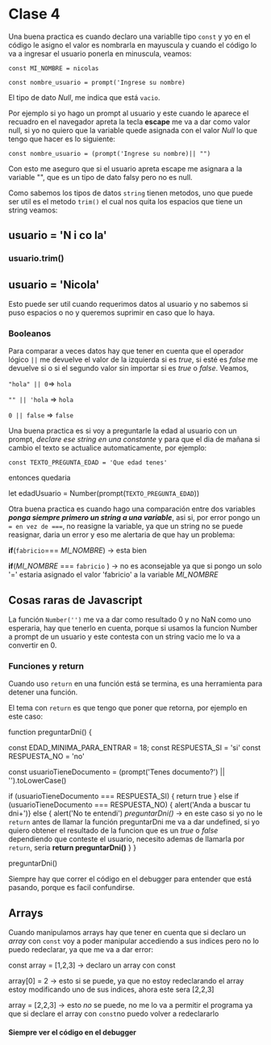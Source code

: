 # Clase 4

Una buena practica es cuando declaro una variablle tipo `const` y yo en el código le asigno el valor es nombrarla en mayuscula y cuando el código lo va a ingresar el usuario ponerla en minuscula, veamos:

`const MI_NOMBRE = nicolas`

`const nombre_usuario = prompt('Ingrese su nombre)`

El tipo de dato *Null*, me indica que está `vacio`. 

Por ejemplo si yo hago un prompt al usuario y este cuando le aparece el recuadro en el navegador apreta la tecla **escape**  me va a dar como valor null, si yo no quiero que la variable quede asignada con el valor *Null* lo que tengo que hacer es lo siguiente:

`const nombre_usuario = (prompt('Ingrese su nombre)|| "")`

Con esto me aseguro que si el usuario apreta escape me asignara a la variable "", que es un tipo de dato falsy pero no es null.

Como sabemos los tipos de datos `string` tienen metodos, uno que puede ser util es el metodo `trim()` el cual nos quita los espacios que tiene un string veamos:

## usuario = 'N    i   co la'

### usuario.trim()

## usuario = 'Nicola'

Esto puede ser util cuando requerimos datos al usuario y no sabemos si puso espacios o no y queremos suprimir en caso que lo haya.



### Booleanos

Para comparar a veces datos hay que tener en cuenta que el operador lógico `||` me devuelve el valor de la izquierda si es *true*, si esté es *false* me devuelve si o si el segundo valor sin importar si es *true* o *false*. Veamos,

`"hola" || 0`=> `hola`

`"" || 'hola` => `hola`

`0 || false` => `false`

 Una buena practica es si voy a preguntarle la edad al usuario con un prompt, *declare ese string en una constante* y para que el dia de mañana si cambio el texto se actualice automaticamente, por ejemplo:

 `const TEXTO_PREGUNTA_EDAD = 'Que edad tenes'`

 entonces quedaria

 let edadUsuario = Number(prompt(`TEXTO_PREGUNTA_EDAD`))

 Otra buena practica es cuando hago una comparación entre dos variables ***ponga siempre primero un string a una variable***, asi si, por error pongo un `= en vez de ===`, no reasigne la variable, ya que un string no se puede reasignar, daria un error y eso me alertaria de que hay un problema:

 **if**(`fabricio`=== *MI_NOMBRE*) -> esta bien

 **if**(*MI_NOMBRE* === `fabricio` ) -> no es aconsejable ya que si pongo un solo '=' estaria asignado el valor 'fabricio' a la variable *MI_NOMBRE*


 ## Cosas raras de Javascript

 La función `Number('')` me va a dar como resultado 0 y no NaN como uno esperaria, hay que tenerlo en cuenta, porque si usamos la funcion Number a prompt de un usuario y este contesta con un string vacio me lo va a convertir en 0.

 
 ### Funciones y return

 Cuando uso `return` en una función está se termina, es una herramienta para detener una función.

 El tema con `return` es que tengo que poner que retorna, por ejemplo en este caso:



function preguntarDni() {

 const EDAD_MINIMA_PARA_ENTRAR = 18;
 const RESPUESTA_SI = 'si'
 const RESPUESTA_NO = 'no'


 const usuarioTieneDocumento = (prompt('Tenes documento?') || '').toLowerCase()

 if (usuarioTieneDocumento === RESPUESTA_SI) {
     return true
     }
    else if (usuarioTieneDocumento === RESPUESTA_NO) {
        alert('Anda a buscar tu dni+')}
    else {
      alert('No te entendi')
      *preguntarDni()* -> en este caso si yo no le `return` antes de llamar la función preguntarDni me va a dar undefined, si yo quiero obtener el resultado de la funcion que es un *true* o *false* dependiendo que conteste el usuario, necesito ademas de llamarla por `return`, seria **return preguntarDni()**
}
}



preguntarDni()

 Siempre hay que correr el código en el debugger para entender que está pasando, porque es facil confundirse.

## Arrays

Cuando manipulamos arrays hay que tener en cuenta que si declaro un *array* con `const` voy a poder manipular accediendo a sus indices pero no lo puedo redeclarar, ya que me va a dar error:

const array = [1,2,3] -> declaro un array con const

array[0] = 2 -> esto si se puede, ya que no estoy redeclarando el array estoy modificando uno de sus indices, ahora este sera [2,2,3]

array = [2,2,3] -> esto *no* se puede, no me lo va  a permitir el programa ya que si declare el array con `const`no puedo volver a redeclararlo


#### Siempre ver el código en el debugger
